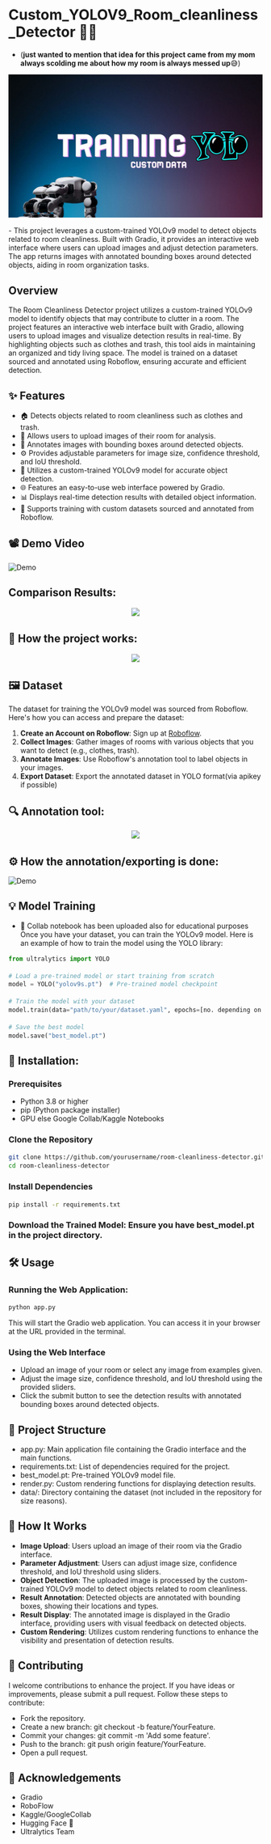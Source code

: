 # Custom_YOLOV9_Room_cleanliness_Detector 🤖🧹
- (**just wanted to mention that idea for this project came from my mom always scolding me about how my room is always messed up**😅)
<p align="center">
<img src="custom.jpg" />
</p>
- This project leverages a custom-trained YOLOv9 model to detect objects related to room cleanliness. Built with Gradio, it provides an interactive web interface where users can upload images and adjust detection parameters. The app returns images with annotated bounding boxes around detected objects, aiding in room organization tasks.

## Overview
The Room Cleanliness Detector project utilizes a custom-trained YOLOv9 model to identify objects that may contribute to clutter in a room. The project features an interactive web interface built with Gradio, allowing users to upload images and visualize detection results in real-time. By highlighting objects such as clothes and trash, this tool aids in maintaining an organized and tidy living space. The model is trained on a dataset sourced and annotated using Roboflow, ensuring accurate and efficient detection.

## ✨ Features

- 🏠 Detects objects related to room cleanliness such as clothes and trash.
- 📸 Allows users to upload images of their room for analysis.
- 🎨 Annotates images with bounding boxes around detected objects.
- ⚙️ Provides adjustable parameters for image size, confidence threshold, and IoU threshold.
- 🤖 Utilizes a custom-trained YOLOv9 model for accurate object detection.
- 🌐 Features an easy-to-use web interface powered by Gradio.
- 📊 Displays real-time detection results with detailed object information.
- 💾 Supports training with custom datasets sourced and annotated from Roboflow.

## 📽️ Demo Video

![Demo](Demo3.gif)

## Comparison Results:
<p align="center">
<img src="custom_yolov9_room_cleanliness_model_comparison.jpg" />
</p>

## 🧠 How the project works:

<p align="center">
<img src="flowchart.png" />
</p>

## 🖼 Dataset

The dataset for training the YOLOv9 model was sourced from Roboflow. Here's how you can access and prepare the dataset:

1. **Create an Account on Roboflow**: Sign up at [Roboflow](https://roboflow.com/).
2. **Collect Images**: Gather images of rooms with various objects that you want to detect (e.g., clothes, trash).
3. **Annotate Images**: Use Roboflow's annotation tool to label objects in your images.
4. **Export Dataset**: Export the annotated dataset in YOLO format(via apikey if possible)

## 🔍 Annotation tool:
<p align="center">
<img src="roboflow.png" />
</p>

## ⚙ How the annotation/exporting is done:

![Demo](Demo4.gif)

## 💡 Model Training
- 📒 Collab notebook has been uploaded also for educational purposes
Once you have your dataset, you can train the YOLOv9 model. Here is an example of how to train the model using the YOLO library:
```python
from ultralytics import YOLO

# Load a pre-trained model or start training from scratch
model = YOLO("yolov9s.pt")  # Pre-trained model checkpoint

# Train the model with your dataset
model.train(data="path/to/your/dataset.yaml", epochs=[no. depending on hyperparameters])

# Save the best model
model.save("best_model.pt")

```

## 🚀 Installation:
### Prerequisites

- Python 3.8 or higher
- pip (Python package installer)
- GPU else Google Collab/Kaggle Notebooks

### Clone the Repository

```bash
git clone https://github.com/yourusername/room-cleanliness-detector.git
cd room-cleanliness-detector

```

### Install Dependencies
```bash
pip install -r requirements.txt
```

### Download the Trained Model: Ensure you have best_model.pt in the project directory.

## 🛠️ Usage
### Running the Web Application:
```bash
python app.py
```
This will start the Gradio web application. You can access it in your browser at the URL provided in the terminal.
### Using the Web Interface
- Upload an image of your room or select any image from examples given.
- Adjust the image size, confidence threshold, and IoU threshold using the provided sliders.
- Click the submit button to see the detection results with annotated bounding boxes around detected objects.

## 📂 Project Structure
- app.py: Main application file containing the Gradio interface and the main functions.
- requirements.txt: List of dependencies required for the project.
- best_model.pt: Pre-trained YOLOv9 model file.
- render.py: Custom rendering functions for displaying detection results.
- data/: Directory containing the dataset (not included in the repository for size reasons).

## 🧠 How It Works
- **Image Upload**: Users upload an image of their room via the Gradio interface.
- **Parameter Adjustment**: Users can adjust image size, confidence threshold, and IoU threshold using sliders.
- **Object Detection**: The uploaded image is processed by the custom-trained YOLOv9 model to detect objects related to room cleanliness.
- **Result Annotation**: Detected objects are annotated with bounding boxes, showing their locations and types.
- **Result Display**: The annotated image is displayed in the Gradio interface, providing users with visual feedback on detected objects.
- **Custom Rendering**: Utilizes custom rendering functions to enhance the visibility and presentation of detection results.

## 🤝 Contributing
I welcome contributions to enhance the project. If you have ideas or improvements, please submit a pull request. Follow these steps to contribute:

- Fork the repository.
- Create a new branch: git checkout -b feature/YourFeature.
- Commit your changes: git commit -m 'Add some feature'.
- Push to the branch: git push origin feature/YourFeature.
- Open a pull request.

## 🙏 Acknowledgements
- Gradio
- RoboFlow
- Kaggle/GoogleCollab
- Hugging Face 🤗
- Ultralytics Team
